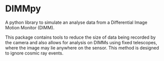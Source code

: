 # DIMMpy
A python library to simulate an analyse data from a Differential Image Motion Monitor (DIMM).

This package contains tools to reduce the size of data being recorded by the camera and also allows for analysis on DIMMs using fixed telescopes, where the image may lie anywhere on the sensor. This method is designed to ignore cosmic ray events.
